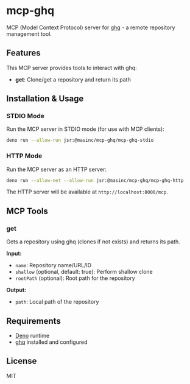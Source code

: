 # mcp-ghq

MCP (Model Context Protocol) server for [ghq](https://github.com/x-motemen/ghq) - a remote repository management tool.

## Features

This MCP server provides tools to interact with ghq:

- **get**: Clone/get a repository and return its path

## Installation & Usage

### STDIO Mode

Run the MCP server in STDIO mode (for use with MCP clients):

```bash
deno run --allow-run jsr:@masinc/mcp-ghq/mcp-ghq-stdio
```

### HTTP Mode

Run the MCP server as an HTTP server:

```bash
deno run --allow-net --allow-run jsr:@masinc/mcp-ghq/mcp-ghq-http
```

The HTTP server will be available at `http://localhost:8000/mcp`.

## MCP Tools

### get

Gets a repository using ghq (clones if not exists) and returns its path.

**Input:**
- `name`: Repository name/URL/ID
- `shallow` (optional, default: true): Perform shallow clone
- `rootPath` (optional): Root path for the repository

**Output:**
- `path`: Local path of the repository

## Requirements

- [Deno](https://deno.land/) runtime
- [ghq](https://github.com/x-motemen/ghq) installed and configured


## License

MIT